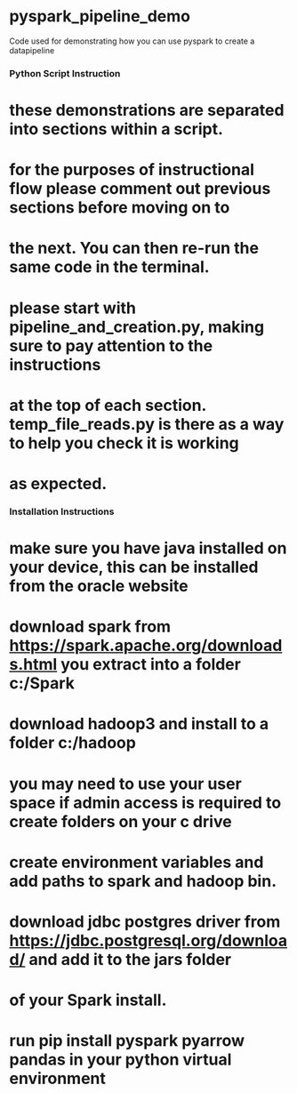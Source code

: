 # pyspark_pipeline_demo
Code used for demonstrating how you can use pyspark to create a datapipeline

### Python Script Instruction ###

# these demonstrations are separated into sections within a script.  
# for the purposes of instructional flow please comment out previous sections before moving on to 
# the next.  You can then re-run the same code in the terminal. 
# please start with pipeline_and_creation.py, making sure to pay attention to the instructions
# at the top of each section. temp_file_reads.py is there as a way to help you check it is working
# as expected.  

### Installation Instructions ###

# make sure you have java installed on your device, this can be installed from the oracle website
# download spark from https://spark.apache.org/downloads.html you extract into a folder c:/Spark
# download hadoop3 and install to a folder c:/hadoop
# you may need to use your user space if admin access is required to create folders on your c drive
# create environment variables and add paths to spark and hadoop bin.
# download jdbc postgres driver from https://jdbc.postgresql.org/download/ and add it to the jars folder
# of your Spark install.  
# run pip install pyspark pyarrow pandas in your python virtual environment